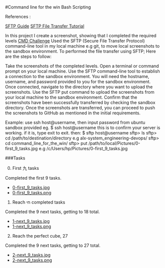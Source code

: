 #Command line for the win
Bash
Scripting

References :

[SFTP Guide](https://intranet.alxswe.com/rltoken/OwMT_ctWdMI7L6JFzLvVKQ)
[SFTP File Transfer Tutorial](https://intranet.alxswe.com/rltoken/aTKBzKWZ5EI-qZjJVblUzg)

In this project I create a screenshot, showing that I completed the required levels [CMD Challenge](https://intranet.alxswe.com/rltoken/a83_NOBEtXgFr1Yqej0HYA)
Used the SFTP (Secure File Transfer Protocol) command-line tool in my local machine e.g git, to move local screenshots to the sandbox environment.
To performed the file transfer using SFTP;
Here are the steps to follow:

Take the screenshots of the completed levels.
Open a terminal or command prompt on your local machine.
Use the SFTP command-line tool to establish a connection to the sandbox environment. You will need the hostname, username, and password provided to you for the sandbox environment.
Once connected, navigate to the directory where you want to upload the screenshots.
Use the SFTP put command to upload the screenshots from your local machine to the sandbox environment.
Confirm that the screenshots have been successfully transferred by checking the sandbox directory.
Once the screenshots are transferred, you can proceed to push the screenshots to GitHub as mentioned in the initial requirements.

Example:
use ssh host@username, then input password  from ubuntu sandbox provided eg.
$ ssh host@username
this is to confirm your server is working. if it is, type exit to exit.
then:
$ sftp host@username
sftp> ls
sftp> cd /path/to/destination/directory e.g alx-system_engineering-devops/
sftp> cd command_line_for_the_win/
sftp> put /path/to/local/Pictures/0-first_9_tasks.jpg e.g /c/Users/hp/Pictures/0-first_9_tasks.jpg

###Tasks

0. First 九 tasks

Completed the first 9 tasks.
* [0-first_9_tasks.jpg](./0-first_9_tasks.jpg)
* [0-first_9_tasks.png](./0-first_9_tasks.png)

1. Reach חי completed tasks

Completed the 9 next tasks, getting to 18 total.
* [1-next_9_tasks.jpg](./1-next_9_tasks.jpg)
* [1-next_9_tasks.png](./1-next_9_tasks.png)

2. Reach the perfect cube, 27

Completed the 9 next tasks, getting to 27 total.
* [2-next_9_tasks.jpg](./2-next_9_tasks.jpg)
* [2-next_9_tasks.png](./2-next_9_tasks.png)
